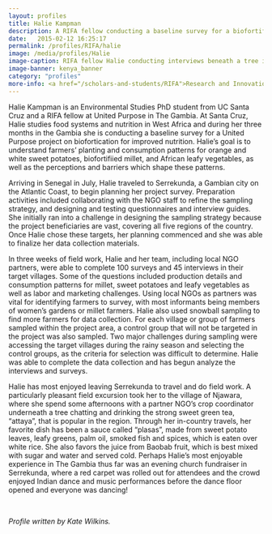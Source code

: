 ```yaml
---
layout: profiles
title: Halie Kampman
description: A RIFA fellow conducting a baseline survey for a biofortification project in The Gambia. 
date:   2015-02-12 16:25:17
permalink: /profiles/RIFA/halie
image: /media/profiles/Halie
image-caption: RIFA fellow Halie conducting interviews beneath a tree in Njawara.
image-banner: kenya_banner
category: "profiles"
more-info: <a href="/scholars-and-students/RIFA">Research and Innovation Fellowship for Agriculture (RIFA)</a>
---
```


Halie Kampman is an Environmental Studies PhD student from UC Santa Cruz and a RIFA fellow at United Purpose in The Gambia. At Santa Cruz, Halie studies food systems and nutrition in West Africa and during her three months in the Gambia she is conducting a baseline survey for a United Purpose project on biofortication for improved nutrition. Halie’s goal is to understand farmers’ planting and consumption patterns for orange and white sweet potatoes, biofortifiied millet, and African leafy vegetables, as well as the perceptions and barriers which shape these patterns. <br>

Arriving in Senegal in July, Halie traveled to Serrekunda, a Gambian city on the Atlantic Coast, to begin planning her project survey. Preparation activities included collaborating with the NGO staff to refine the sampling strategy, and designing and testing questionnaires and interview guides. She initially ran into a challenge in designing the sampling strategy because the project beneficiaries are vast, covering all five regions of the country. Once Halie chose these targets, her planning commenced and she was able to finalize her data collection materials.<br>

In three weeks of field work, Halie and her team, including local NGO partners, were able to complete 100 surveys and 45 interviews in their target villages. Some of the questions included production details and consumption patterns for millet, sweet potatoes and leafy vegetables as well as labor and marketing challenges. Using local NGOs as partners was vital for identifying farmers to survey, with most informants being members of women’s gardens or millet farmers. Halie also used snowball sampling to find more farmers for data collection. For each village or group of farmers sampled within the project area, a control group that will not be targeted in the project was also sampled. Two major challenges during sampling were accessing the target villages during the rainy season and selecting the control groups, as the criteria for selection was difficult to determine. Halie was able to complete the data collection and has begun analyze the interviews and surveys. <br>

Halie has most enjoyed leaving Serrekunda to travel and do field work. A particularly pleasant field excursion took her to the village of Njawara, where she spend some afternoons with a partner NGO’s crop coordinator underneath a tree chatting and drinking the strong sweet green tea, “attaya”, that is popular in the region. Through her in-country travels, her favorite dish has been a sauce called “plasas”, made from sweet potato leaves, leafy greens, palm oil, smoked fish and spices, which is eaten over white rice. She also favors the juice from Baobab fruit, which is best mixed with sugar and water and served cold. Perhaps Halie’s most enjoyable experience in The Gambia thus far was an evening church fundraiser in Serrekunda, where a red carpet was rolled out for attendees and the crowd enjoyed Indian dance and music performances before the dance floor opened and everyone was dancing! <br>



<br>

<p><i>Profile written by Kate Wilkins.</i></p>